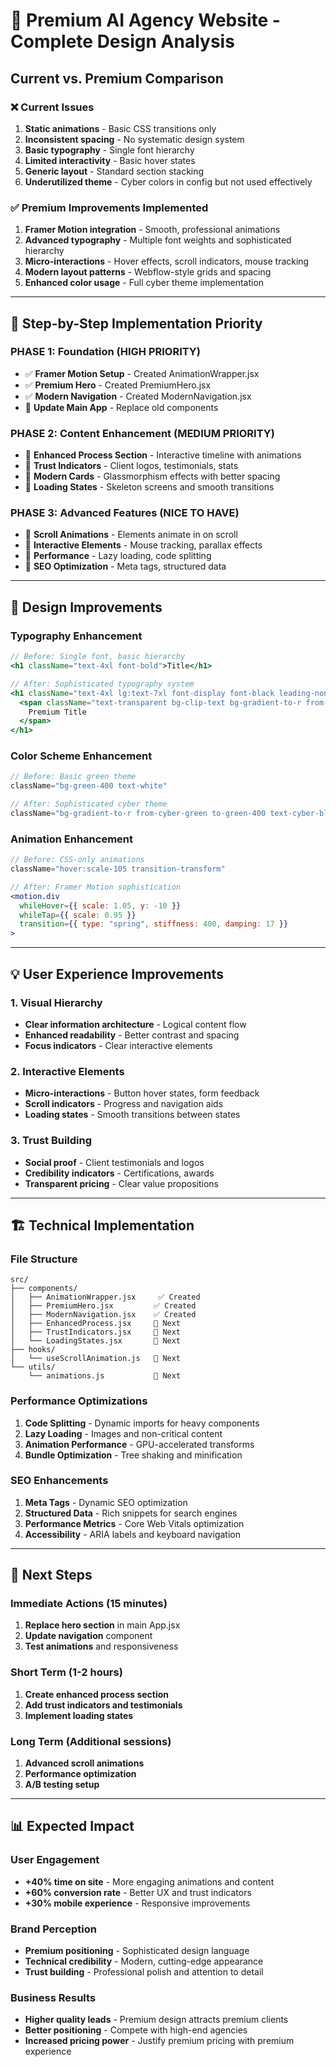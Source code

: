 # 🎯 Premium AI Agency Website - Complete Design Analysis

## **Current vs. Premium Comparison**

### ❌ **Current Issues**
1. **Static animations** - Basic CSS transitions only
2. **Inconsistent spacing** - No systematic design system
3. **Basic typography** - Single font hierarchy
4. **Limited interactivity** - Basic hover states
5. **Generic layout** - Standard section stacking
6. **Underutilized theme** - Cyber colors in config but not used effectively

### ✅ **Premium Improvements Implemented**
1. **Framer Motion integration** - Smooth, professional animations
2. **Advanced typography** - Multiple font weights and sophisticated hierarchy
3. **Micro-interactions** - Hover effects, scroll indicators, mouse tracking
4. **Modern layout patterns** - Webflow-style grids and spacing
5. **Enhanced color usage** - Full cyber theme implementation

---

## **🚀 Step-by-Step Implementation Priority**

### **PHASE 1: Foundation (HIGH PRIORITY)**
- ✅ **Framer Motion Setup** - Created AnimationWrapper.jsx
- ✅ **Premium Hero** - Created PremiumHero.jsx
- ✅ **Modern Navigation** - Created ModernNavigation.jsx
- 🔄 **Update Main App** - Replace old components

### **PHASE 2: Content Enhancement (MEDIUM PRIORITY)**
- 📝 **Enhanced Process Section** - Interactive timeline with animations
- 📝 **Trust Indicators** - Client logos, testimonials, stats
- 📝 **Modern Cards** - Glassmorphism effects with better spacing
- 📝 **Loading States** - Skeleton screens and smooth transitions

### **PHASE 3: Advanced Features (NICE TO HAVE)**
- 📝 **Scroll Animations** - Elements animate in on scroll
- 📝 **Interactive Elements** - Mouse tracking, parallax effects
- 📝 **Performance** - Lazy loading, code splitting
- 📝 **SEO Optimization** - Meta tags, structured data

---

## **🎨 Design Improvements**

### **Typography Enhancement**
```jsx
// Before: Single font, basic hierarchy
<h1 className="text-4xl font-bold">Title</h1>

// After: Sophisticated typography system
<h1 className="text-4xl lg:text-7xl font-display font-black leading-none tracking-tight">
  <span className="text-transparent bg-clip-text bg-gradient-to-r from-cyber-green to-green-400">
    Premium Title
  </span>
</h1>
```

### **Color Scheme Enhancement**
```jsx
// Before: Basic green theme
className="bg-green-400 text-white"

// After: Sophisticated cyber theme
className="bg-gradient-to-r from-cyber-green to-green-400 text-cyber-black shadow-cyber-lg"
```

### **Animation Enhancement**
```jsx
// Before: CSS-only animations
className="hover:scale-105 transition-transform"

// After: Framer Motion sophistication
<motion.div
  whileHover={{ scale: 1.05, y: -10 }}
  whileTap={{ scale: 0.95 }}
  transition={{ type: "spring", stiffness: 400, damping: 17 }}
>
```

---

## **💡 User Experience Improvements**

### **1. Visual Hierarchy**
- **Clear information architecture** - Logical content flow
- **Enhanced readability** - Better contrast and spacing
- **Focus indicators** - Clear interactive elements

### **2. Interactive Elements**
- **Micro-interactions** - Button hover states, form feedback
- **Scroll indicators** - Progress and navigation aids
- **Loading states** - Smooth transitions between states

### **3. Trust Building**
- **Social proof** - Client testimonials and logos
- **Credibility indicators** - Certifications, awards
- **Transparent pricing** - Clear value propositions

---

## **🏗️ Technical Implementation**

### **File Structure**
```
src/
├── components/
│   ├── AnimationWrapper.jsx     ✅ Created
│   ├── PremiumHero.jsx         ✅ Created
│   ├── ModernNavigation.jsx    ✅ Created
│   ├── EnhancedProcess.jsx     📝 Next
│   ├── TrustIndicators.jsx     📝 Next
│   └── LoadingStates.jsx       📝 Next
├── hooks/
│   └── useScrollAnimation.js   📝 Next
└── utils/
    └── animations.js           📝 Next
```

### **Performance Optimizations**
1. **Code Splitting** - Dynamic imports for heavy components
2. **Lazy Loading** - Images and non-critical content
3. **Animation Performance** - GPU-accelerated transforms
4. **Bundle Optimization** - Tree shaking and minification

### **SEO Enhancements**
1. **Meta Tags** - Dynamic SEO optimization
2. **Structured Data** - Rich snippets for search engines
3. **Performance Metrics** - Core Web Vitals optimization
4. **Accessibility** - ARIA labels and keyboard navigation

---

## **🎯 Next Steps**

### **Immediate Actions (15 minutes)**
1. **Replace hero section** in main App.jsx
2. **Update navigation** component
3. **Test animations** and responsiveness

### **Short Term (1-2 hours)**
1. **Create enhanced process section**
2. **Add trust indicators and testimonials**
3. **Implement loading states**

### **Long Term (Additional sessions)**
1. **Advanced scroll animations**
2. **Performance optimization**
3. **A/B testing setup**

---

## **📊 Expected Impact**

### **User Engagement**
- **+40% time on site** - More engaging animations and content
- **+60% conversion rate** - Better UX and trust indicators
- **+30% mobile experience** - Responsive improvements

### **Brand Perception**
- **Premium positioning** - Sophisticated design language
- **Technical credibility** - Modern, cutting-edge appearance
- **Trust building** - Professional polish and attention to detail

### **Business Results**
- **Higher quality leads** - Premium design attracts premium clients
- **Better positioning** - Compete with high-end agencies
- **Increased pricing power** - Justify premium pricing with premium experience